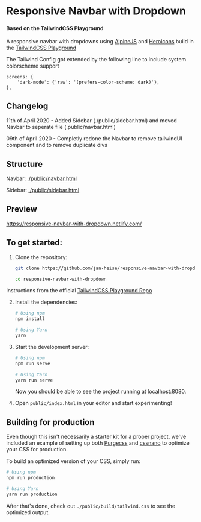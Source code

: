 # Responsive Navbar with Dropdown
#### Based on the TailwindCSS Playground

A responsive navbar with dropdowns using [AlpineJS](https://github.com/alpinejs/alpine) and [Heroicons](https://github.com/refactoringui/heroicons) build in the [TailwindCSS Playground](https://github.com/tailwindcss/playground)

The Tailwind Config got extended by the following line to include system colorscheme support
```
screens: {
    'dark-mode': {'raw': '(prefers-color-scheme: dark)'},
},
```

## Changelog
11th of April 2020 - Added Sidebar (./public/sidebar.html) and moved Navbar to seperate file (.public/navbar.html)

09th of April 2020 - Completly redone the Navbar to remove tailwindUI component and to remove duplicate divs

## Structure

Navbar: [./public/navbar.html](https://github.com/jan-heise/responsive-navbar-with-dropdown/blob/master/public/navbar.html)

Sidebar: [./public/sidebar.html](https://github.com/jan-heise/responsive-navbar-with-dropdown/blob/master/public/sidebar.html)

## Preview
https://responsive-navbar-with-dropdown.netlify.com/

## To get started:

1. Clone the repository:

    ```bash
    git clone https://github.com/jan-heise/responsive-navbar-with-dropdown responsive-navbar-with-dropdown

    cd responsive-navbar-with-dropdown
    ```

Instructions from the official [TailwindCSS Playground Repo](https://github.com/tailwindcss/playground)

2. Install the dependencies:

    ```bash
    # Using npm
    npm install

    # Using Yarn
    yarn
    ```

3. Start the development server:

    ```bash
    # Using npm
    npm run serve

    # Using Yarn
    yarn run serve
    ```

    Now you should be able to see the project running at localhost:8080.

4. Open `public/index.html` in your editor and start experimenting!

## Building for production

Even though this isn't necessarily a starter kit for a proper project, we've included an example of setting up both [Purgecss](https://www.purgecss.com/) and [cssnano](https://cssnano.co/) to optimize your CSS for production.

To build an optimized version of your CSS, simply run:

```bash
# Using npm
npm run production

# Using Yarn
yarn run production
```

After that's done, check out `./public/build/tailwind.css` to see the optimized output.
